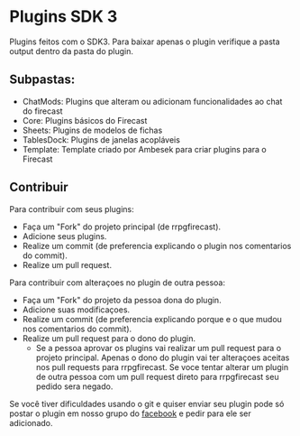 # Plugins SDK 3
Plugins feitos com o SDK3. Para baixar apenas o plugin verifique a pasta output dentro da pasta do plugin. 

## Subpastas:
- ChatMods: Plugins que alteram ou adicionam funcionalidades ao chat do firecast
- Core: Plugins básicos do Firecast
- Sheets: Plugins de modelos de fichas
- TablesDock: Plugins de janelas acopláveis 
- Template: Template criado por Ambesek para criar plugins para o Firecast

## Contribuir
Para contribuir com seus plugins:
- Faça um "Fork" do projeto principal (de rrpgfirecast).
- Adicione seus plugins.
- Realize um commit (de preferencia explicando o plugin nos comentarios do commit).
- Realize um pull request.

Para contribuir com alteraçoes no plugin de outra pessoa:
- Faça um "Fork" do projeto da pessoa dona do plugin.
- Adicione suas modificaçoes.
- Realize um commit (de preferencia explicando porque e o que mudou nos comentarios do commit).
- Realize um pull request para o dono do plugin.
  - Se a pessoa aprovar os plugins vai realizar um pull request para o projeto principal. Apenas o dono do plugin vai ter alteraçoes aceitas nos pull requests para rrpgfirecast. Se voce tentar alterar um plugin de outra pessoa com um pull request direto para rrpgfirecast seu pedido sera negado.  

Se você tiver dificuldades usando o git e quiser enviar seu plugin pode só postar o plugin em nosso grupo do [facebook] e pedir para ele ser adicionado.

  [facebook]: <https://www.facebook.com/groups/460782814000421/>
